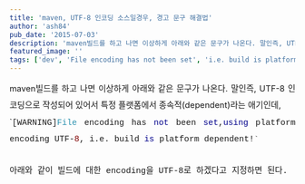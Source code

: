 ```yaml
---
title: 'maven, UTF-8 인코딩 소스일경우, 경고 문구 해결법'
author: 'ash84'
pub_date: '2015-07-03'
description: 'maven빌드를 하고 나면 이상하게 아래와 같은 문구가 나온다. 말인즉, UTF-8 인코딩으로 작성되어 있어서 특정 플랫폼에서 종속적(dependent)라는 애기인데, `'
featured_image: ''
tags: ['dev', 'File encoding has not been set', 'i.e. build is platform dependent!', 'maven', 'using platform encoding UTF-8', 'UTF-8 인코딩', '메이븐']
---
```



<div style="text-align: justify; line-height: 2;"><span style="font-size: 11pt;">maven빌드를 하고 나면 이상하게 아래와 같은 문구가 나온다. 말인즉, UTF-8 인코딩으로 작성되어 있어서 특정 플랫폼에서 종속적(dependent)라는 애기인데, </span></div><div style="text-align: justify; line-height: 2;"></div><div style="text-align: justify; line-height: 2;">`<code style="margin: 0px; padding: 0px; border: 0px; font-size: 13.600000381469727px; vertical-align: baseline; font-family: Consolas, Menlo, Monaco, 'Lucida Console', 'Liberation Mono', 'DejaVu Sans Mono', 'Bitstream Vera Sans Mono', 'Courier New', monospace, serif;"><span class="pun" style="margin: 0px; padding: 0px; border: 0px; font-size: 11pt; vertical-align: baseline; background-color: transparent;">[</span><span class="pln" style="margin: 0px; padding: 0px; border: 0px; font-size: 11pt; vertical-align: baseline; background-color: transparent;">WARNING</span><span class="pun" style="margin: 0px; padding: 0px; border: 0px; font-size: 11pt; vertical-align: baseline; background-color: transparent;">]</span><span class="pln" style="margin: 0px; padding: 0px; border: 0px; font-size: 11pt; vertical-align: baseline; background-color: transparent;"></span><span class="typ" style="margin: 0px; padding: 0px; border: 0px; font-size: 11pt; vertical-align: baseline; background-color: transparent; color: rgb(43, 145, 175);">File</span><span class="pln" style="margin: 0px; padding: 0px; border: 0px; font-size: 11pt; vertical-align: baseline; background-color: transparent;"> encoding has </span><span class="kwd" style="margin: 0px; padding: 0px; border: 0px; font-size: 11pt; vertical-align: baseline; background-color: transparent; color: rgb(0, 0, 139);">not</span><span class="pln" style="margin: 0px; padding: 0px; border: 0px; font-size: 11pt; vertical-align: baseline; background-color: transparent;"> been </span><span class="kwd" style="margin: 0px; padding: 0px; border: 0px; font-size: 11pt; vertical-align: baseline; background-color: transparent; color: rgb(0, 0, 139);">set</span><span class="pun" style="margin: 0px; padding: 0px; border: 0px; font-size: 11pt; vertical-align: baseline; background-color: transparent;">,</span><span class="pln" style="margin: 0px; padding: 0px; border: 0px; font-size: 11pt; vertical-align: baseline; background-color: transparent;"></span><span class="kwd" style="margin: 0px; padding: 0px; border: 0px; font-size: 11pt; vertical-align: baseline; background-color: transparent; color: rgb(0, 0, 139);">using</span><span class="pln" style="margin: 0px; padding: 0px; border: 0px; font-size: 11pt; vertical-align: baseline; background-color: transparent;"> platform encoding UTF</span><span class="pun" style="margin: 0px; padding: 0px; border: 0px; font-size: 11pt; vertical-align: baseline; background-color: transparent;">-</span><span class="lit" style="margin: 0px; padding: 0px; border: 0px; font-size: 11pt; vertical-align: baseline; background-color: transparent; color: rgb(128, 0, 0);">8</span><span class="pun" style="margin: 0px; padding: 0px; border: 0px; font-size: 11pt; vertical-align: baseline; background-color: transparent;">,</span><span class="pln" style="margin: 0px; padding: 0px; border: 0px; font-size: 11pt; vertical-align: baseline; background-color: transparent;"> i</span><span class="pun" style="margin: 0px; padding: 0px; border: 0px; font-size: 11pt; vertical-align: baseline; background-color: transparent;">.</span><span class="pln" style="margin: 0px; padding: 0px; border: 0px; font-size: 11pt; vertical-align: baseline; background-color: transparent;">e</span><span class="pun" style="margin: 0px; padding: 0px; border: 0px; font-size: 11pt; vertical-align: baseline; background-color: transparent;">.</span><span class="pln" style="margin: 0px; padding: 0px; border: 0px; font-size: 11pt; vertical-align: baseline; background-color: transparent;"> build </span><span class="kwd" style="margin: 0px; padding: 0px; border: 0px; font-size: 11pt; vertical-align: baseline; background-color: transparent; color: rgb(0, 0, 139);">is</span><span class="pln" style="margin: 0px; padding: 0px; border: 0px; font-size: 11pt; vertical-align: baseline; background-color: transparent;"> platform dependent</span><span class="pun" style="margin: 0px; padding: 0px; border: 0px; font-size: 11pt; vertical-align: baseline; background-color: transparent;">!</span>`

</div><span style="font-size: 11pt;">아래와 같이 빌드에 대한 encoding을 UTF-8로 하겠다고 지정하면 된다. </span>

<script src="https://gist.github.com/4393471.js"></script>



